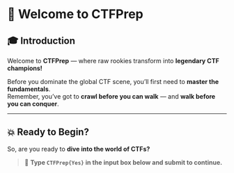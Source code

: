 # 🏁 Welcome to CTFPrep

## 🎓 Introduction

Welcome to **CTFPrep** — where raw rookies transform into **legendary CTF champions!**

Before you dominate the global CTF scene, you’ll first need to **master the fundamentals**.  
Remember, you’ve got to **crawl before you can walk** — and **walk before you can conquer**.

---

## 💥 Ready to Begin?

So, are you ready to **dive into the world of CTFs?**

> 🧩 **Type `CTFPrep{Yes}` in the input box below and submit to continue.**
